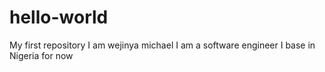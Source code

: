# hello-world
My first repository
I am wejinya michael
I am a software engineer
I base in Nigeria for now
